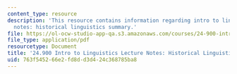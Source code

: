 ```yaml
---
content_type: resource
description: 'This resource contains information regarding intro to linguistics lecture
  notes: historical linguistics summary.'
file: https://ol-ocw-studio-app-qa.s3.amazonaws.com/courses/24-900-introduction-to-linguistics-fall-2012/763f545266e2fd8dd3d424c368785ba8_MIT24_900F12_HisLingsumary.pdf
file_type: application/pdf
resourcetype: Document
title: '24.900 Intro to Linguistics Lecture Notes: Historical Linguistics Summary'
uid: 763f5452-66e2-fd8d-d3d4-24c368785ba8
---
```

